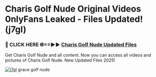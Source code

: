 # Charis Golf Nude Original Videos 0nlyFans Leaked - Files Updated! (j7gl)

<h3>🔴 CLICK HERE 🌐==►► <a href="https://tinyurl.com/yrmya6cz" rel="nofollow">Charis Golf Nude Updated Files</a></h3>

Get Charis Golf Nude and all content. Now you can access all videos and pictures of Charis Golf Nude. New Updated Files 2025!

[![j7gl](https://i.imgur.com/FMdXYCs.gif)](https://tinyurl.com/yrmya6cz)
grace golf nude